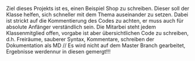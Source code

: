 Ziel dieses Projekts ist es, einen Beispiel Shop zu schreiben.
Dieser soll der Klasse helfen, sich schneller mit dem Thema auseinander zu setzen.
Dabei ist strickt auf die Kommentierung des Codes zu achten, er muss auch für absolute Anfänger verständlich sein.
Die Mitarbei steht jedem Klassenmitglied offen, vorgabe ist aber übersichtlichen Code zu schreiben, d.h. 
Freiräume, sauberer Syntax, Kommentare, schreiben der Dokumentation als MD
// Es wird nicht auf dem Master Branch gearbeitet, Ergebnisse werdennur in diesen gemergt!!!